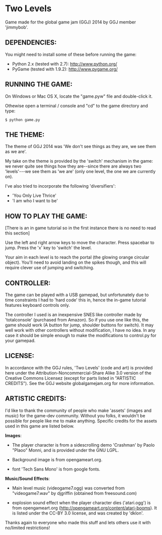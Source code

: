 Two Levels
===============

Game made for the global game jam (GGJ) 2014 by GGJ member 'jimmybob'.

DEPENDENCIES:
------------

You might need to install some of these before running the game:

  * Python 2.x (tested with 2.7):     <http://www.python.org/>  
  * PyGame (tested with 1.9.2):     <http://www.pygame.org/>

RUNNING THE GAME:
----------------

On Windows or Mac OS X, locate the "game.pyw" file and double-click it.

Othewise open a terminal / console and "cd" to the game directory and type:

    $ python game.py

THE THEME:
---------------

The theme of GGJ 2014 was 'We don't see things as they are, we see
them as we are'.

My take on the theme is provided by the 'switch' mechanism in the
game: we never quite see things how they are--since there are always
two 'levels'---we see them as 'we are' (only one level, the one we are
currently on).

I've also tried to incorporate the following 'diversifiers':
- 'You Only Live Thrice'
- 'I am who I want to be'

HOW TO PLAY THE GAME:
--------------------

[There is an in game tutorial so in the first instance there is no
need to read this section]

Use the left and right arrow keys to move the character.  Press
spacebar to jump.  Press the 'x' key to 'switch' the level.

Your aim in each level is to reach the portal (the glowing orange
circular object).  You'll need to avoid landing on the spikes though,
and this will require clever use of jumping and switching.

CONTROLLER:
----------

The game can be played with a USB gamepad, but unfortunately due to
time constraints I had to 'hard code' this in, hence the in-game
tutorial features keyboard controls only.

The controller I used is an inexpensive SNES like controller made by
'totalconsole' (purchased from Amazon).  So if you use one like this,
the game should work (A button for jump, shoulder buttons for switch).
It may well work with other controllers without modification, I have
no idea.  In any case it should be simple enough to make the
modifications to control.py for your gamepad.

LICENSE:
-------

In accordance with the GGJ rules, 'Two Levels' (code and art) is
provided here under the Attribution-Noncommercial-Share Alike 3.0
version of the Creative Commons Licensez (except for parts listed in
"ARTISTIC CREDITS").  See the GGJ website globalgamejam.org for more
information.

ARTISTIC CREDITS:
----------------

I'd like to thank the community of people who make 'assets' (images
and music) for the game-dev community.  Without you folks, it wouldn't
be possible for people like me to make anything.  Specific credits for
the assets used in this game are listed below.

**Images**: 

- The player character is from a sidescrolling demo 'Crashman' by
  Paolo "Plaoo" Monni, and is provided under the GNU LGPL.

- Background image is from opengameart.org.

- font 'Tech Sans Mono' is from google fonts.

**Music/Sound Effects**:

- Main level music (videogame7.ogg) was converted from
  "videogame7.wav" by djgriffin (obtained from freesound.com)

- explosion sound effect when the player character dies ('atari.ogg')
  is from opengameart.org
  (http://opengameart.org/content/atari-booms).  It is listed under
  the CC-BY 3.0 license, and was created by 'dklon'.

Thanks again to everyone who made this stuff and lets others use it
with no/limited restrictions!
